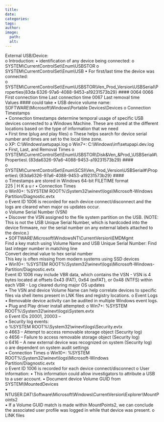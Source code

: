 ```yaml
---
title: 
date: 
categories: 
tags: 
author: 
image:
  path: 
  alt: 
---
```

 External USB/Device:  
o Introduction: 
• identification of any device being connected: 
o SYSTEM\CurrentControlSet\Enum\USBSTOR 
o SYSTEM\CurrentControlSet\Enum\USB 
• For first/last time the device was connected:  
o SYSTEM\CurrentControlSet\Enum\USBSTOR\Ven_Prod_Version\USBSerial\Properties\{83da
 6326-97a6-4088-9453-a19231573b29} \#### 
0064 
0066 
First connection time 
Last connection time 
0067 
Last removal time  
Values #### could take 
• USB device volume name: SOFTWARE\Microsoft\Windows\Portable Devices\Devices 
o Connection Timestamps  
• Connection timestamps determine temporal usage of specific USB devices connected to a Windows 
Machine. These are stored at the different locations based on the type of information that we need  
• First time (plug and play files) 
o These helps search for device serial number and times are set to the local time zone.  
o XP: C:\Windows\setupapi.log 
o Win7+: C:\Windows\inf\setupapi.dev.log  
• First, Last, and Removal Times 
o SYSTEM\CurrentControlSet\Enum\USBSTOR\Disk&Ven_&Prod_\USBSerial#\Properties\ 
{83da6326-97a6-4088-9453-a19231573b29} \####  
o SYSTEM\CurrentControlSet\Enum\SCSI\Ven_Prod_Version\USBSerial#\Properties\ 
{83da6326-97a6-4088-9453-a19231573b29} \####  
o Timestamps are stored in Windows 64-bit FILETIME format  
225 | H K a u r 
• Connection Times  
o Win10+: %SYSTEM ROOT%\System32\winevt\logs\Microsoft-Windows
Partition/Diagnostic.evtx  
o Event ID 1006 is recorded for each device connect/disconnect and the logs are cleared when 
major os updates occur.  
o Volume Serial Number (VSN)  
• Discover the VSN assigned to the file system partition on the USB. (NOTE: This is not the USB Unique 
Serial Number, which is hardcoded into the device firmware, nor the serial number on any external 
labels attached to the device.)  
• SOFTWARE\Microsoft\WindowsNT\CurrentVersion\EMDMgmt  
Find a key match using Volume Name and USB Unique Serial Number: 
Find last integer number in matching line  
Convert decimal value to hex serial number  
This key is often missing from modern systems using SSD devices  
• Win10+: %SYSTEM ROOT%\System32\winevt\logs\Microsoft-Windows-Partition/Diagnostic.evtx  
Event ID 1006 may include VBR data, which contains the VSN - VSN is 4 bytes located at offsets 0x43 
(FAT), 0x64 (exFAT), or 0x48 (NTFS) within each VBR - Log cleared during major OS updates  
• The VSN and device Volume Name can help correlate devices to specific files via shell items present 
in LNK files and registry locations. 
o Event Logs  
• Removable device activity can be audited in multiple Windows event logs.  
• Plug and Play driver install attempted: 
o Win7+: %SYSTEM ROOT%\System32\winevt\logs\System.evtx  
o Event IDs 20001, 20003 –  
• Security log events:  
o %SYSTEM ROOT%\System32\winevt\logs\Security.evtx  
o 4663 – Attempt to access removable storage object (Security log)  
o 4656 – Failure to access removable storage object (Security log)  
o 6416 – A new external device was recognized on system (Security log)  
o are dependent on system audit settings  
• Connection Times 
o Win10+: %SYSTEM ROOT%\System32\winevt\logs\Microsoft-Windows
Partition/Diagnostic.evtx  
o Event ID 1006 is recorded for each device connect/disconnect 
o User information: 
• This information could allow investigators to attribute a USB to a user account. 
• Document device Volume GUID from SYSTEM\MountedDevices   
• NTUSER.DAT\Software\Microsoft\Windows\CurrentVersion\Explorer\MountPoints2  
• If a Volume GUID match is made within MountPoints2, we can conclude the associated user profile 
was logged in while that device was present. 
o LINK files
